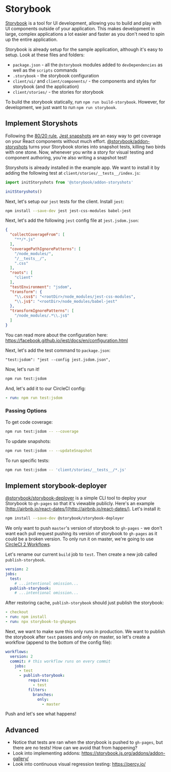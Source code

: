 
# Storybook

[Storybook](https://storybook.js.org/) is a tool for UI development,
allowing you to build and play with UI components outside of your application.
This makes development in large, complex applications a lot easier and faster
as you don't need to spin up the entire application.

Storybook is already setup for the sample application, although it's easy to setup.
Look at these files and folders:

- `package.json` - all the `@storybook` modules added to `devDependencies` as well as the `scripts` commands
- `.storybook` - the storybook configuration
- `client/ui/` and `client/components/` - the components and styles for storybook (and the application)
- `client/stories/` - the stories for storybook

To build the storybook statically, run `npm run build-storybook`.
However, for development, we just want to run `npm run storybook`.

## Implement Storyshots

Following the [80/20 rule](https://en.wikipedia.org/wiki/Pareto_principle), [Jest snapshots](https://facebook.github.io/jest/docs/en/snapshot-testing.html)
are an easy way to get coverage on your React components without much effort.
[@storybook/addon-storyshots](https://github.com/storybooks/storybook/tree/master/addons/storyshots)
turns your Storybook stories into snapshot tests, killing two birds with one stone.
Now, whenever you write a story for visual testing and component authoring,
you're also writing a snapshot test!

Storyshots is already installed in the example app.
We want to install it by adding the following test at `client/stories/__tests__/index.js`:

```js
import initStoryshots from '@storybook/addon-storyshots'

initStoryshots()
```

Next, let's setup our `jest` tests for the client. Install `jest`:

```bash
npm install --save-dev jest jest-css-modules babel-jest
```

Next, let's add the following `jest` config file at `jest.jsdom.json`:

```json
{
  "collectCoverageFrom": [
    "**/*.js"
  ],
  "coveragePathIgnorePatterns": [
    "/node_modules/",
    "/__tests__/",
    ".css"
  ],
  "roots": [
    "client"
  ],
  "testEnvironment": "jsdom",
  "transform": {
    "\\.css$": "<rootDir>/node_modules/jest-css-modules",
    "\\.js$": "<rootDir>/node_modules/babel-jest"
  },
  "transformIgnorePatterns": [
    "/node_modules/.*\\.js$"
  ]
}
```

You can read more about the configuration here: https://facebook.github.io/jest/docs/en/configuration.html

Next, let's add the test command to `package.json`:

```
"test:jsdom": "jest --config jest.jsdom.json",
```

Now, let's run it!

```bash
npm run test:jsdom
```

And, let's add it to our CircleCI config:

```yaml
- run: npm run test:jsdom
```

### Passing Options

To get code coverage:

```bash
npm run test:jsdom -- --coverage
```

To update snapshots:

```bash
npm run test:jsdom -- --updateSnapshot
```

To run specific tests:

```bash
npm run test:jsdom -- 'client/stories/__tests__/*.js'
```

## Implement storybook-deployer

[@storybook/storybook-deployer](https://github.com/storybooks/storybook-deployer)
is a simple CLI tool to deploy your Storybook to `gh-pages` so that it's viewable publicly. Here's an example [http://airbnb.io/react-dates/](http://airbnb.io/react-dates/).
Let's install it:

```bash
npm install --save-dev @storybook/storybook-deployer
```

We only want to push `master`'s version of storybook to `gh-pages` - we don't want each pull
request pushing its version of storybook to `gh-pages` as it could be a broken version.
To only run it on master, we're going to use [CircleCI 2 Workflows](https://circleci.com/docs/2.0/workflows/).

Let's rename our current `build` job to `test`.
Then create a new job called `publish-storybook`.

```yaml
version: 2
jobs:
  test:
    # ...intentional omission...
  publish-storybook:
    # ...intentional omission...
```

After restoring cache, `publish-storybook` should just publish the storybook:

```yaml
- checkout
- run: npm install
- run: npx storybook-to-ghpages
```

Next, we want to make sure this only runs in production.
We want to publish the storybook after `test` passes and only on master,
so let's create a workflow (append to the bottom of the config file):

```yaml
workflows:
  version: 2
  commit: # this workflow runs on every commit
    jobs:
      - test
      - publish-storybook:
          requires:
            - test
          filters:
            branches:
              only:
                - master
```

Push and let's see what happens!

## Advanced

- Notice that tests are ran when the storybook is pushed to `gh-pages`, but there are no tests! How can we avoid that from happening?
- Look into implementing addons: https://storybook.js.org/addons/addon-gallery/
- Look into continuous visual regression testing: https://percy.io/
